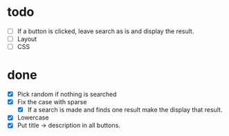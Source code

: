 # todo

- [ ] If a button is clicked, leave search as is and display the result.
- [ ] Layout
- [ ] CSS
  
# done

- [x] Pick random if nothing is searched
- [x] Fix the case with sparse
  - [x] If a search is made and finds one result make the display that result.
- [x] Lowercase
- [x] Put title -> description in all buttons.